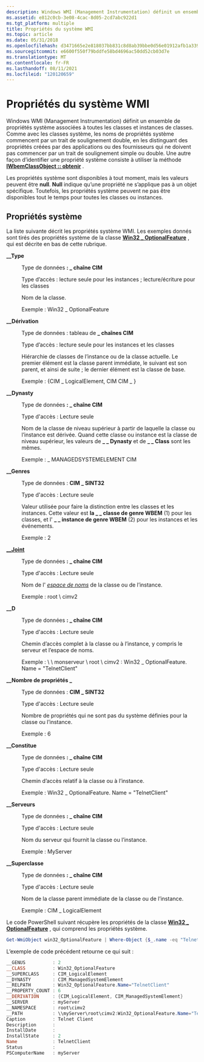 ```yaml
---
description: Windows WMI (Management Instrumentation) définit un ensemble de propriétés système associées à toutes les classes et instances de classes.
ms.assetid: e812c0cb-3e08-4cac-8d05-2cd7abc922d1
ms.tgt_platform: multiple
title: Propriétés du système WMI
ms.topic: article
ms.date: 05/31/2018
ms.openlocfilehash: d3471665e2e818037bb831c8d8ab39bbe0d56e01912afb1a3399b4055d3670a1
ms.sourcegitcommit: e6600f550f79bddfe58bd4696ac50dd52cb03d7e
ms.translationtype: MT
ms.contentlocale: fr-FR
ms.lasthandoff: 08/11/2021
ms.locfileid: "120120659"
---
```

# <a name="wmi-system-properties"></a>Propriétés du système WMI

Windows WMI (Management Instrumentation) définit un ensemble de propriétés système associées à toutes les classes et instances de classes. Comme avec les classes système, les noms de propriétés système commencent par un trait de soulignement double, en les distinguant des propriétés créées par des applications ou des fournisseurs qui ne doivent pas commencer par un trait de soulignement simple ou double. Une autre façon d’identifier une propriété système consiste à utiliser la méthode [**IWbemClassObject :: obtenir**](/windows/desktop/api/WbemCli/nf-wbemcli-iwbemclassobject-get) .

Les propriétés système sont disponibles à tout moment, mais les valeurs peuvent être **null**. **Null** indique qu’une propriété ne s’applique pas à un objet spécifique. Toutefois, les propriétés système peuvent ne pas être disponibles tout le temps pour toutes les classes ou instances.

## <a name="system-properties"></a>Propriétés système

La liste suivante décrit les propriétés système WMI. Les exemples donnés sont tirés des propriétés système de la classe [**Win32 \_ OptionalFeature**](/windows/desktop/CIMWin32Prov/win32-optionalfeature) , qui est décrite en bas de cette rubrique.

<dl> <dt>

<span id="__Class"></span><span id="__class"></span><span id="__CLASS"></span>**\_\_Type**
</dt> <dd>

Type de données **: \_ chaîne CIM**

Type d’accès : lecture seule pour les instances ; lecture/écriture pour les classes

Nom de la classe.

Exemple : Win32 \_ OptionalFeature

</dd> <dt>

<span id="__Derivation"></span><span id="__derivation"></span><span id="__DERIVATION"></span>**\_\_Dérivation**
</dt> <dd>

Type de données : tableau de **\_ chaînes CIM**

Type d’accès : lecture seule pour les instances et les classes

Hiérarchie de classes de l’instance ou de la classe actuelle. Le premier élément est la classe parent immédiate, le suivant est son parent, et ainsi de suite ; le dernier élément est la classe de base.

Exemple : {CIM \_ LogicalElement, CIM CIM \_ }

</dd> <dt>

<span id="__Dynasty"></span><span id="__dynasty"></span><span id="__DYNASTY"></span>**\_\_Dynasty**
</dt> <dd>

Type de données **: \_ chaîne CIM**

Type d'accès : Lecture seule

Nom de la classe de niveau supérieur à partir de laquelle la classe ou l’instance est dérivée. Quand cette classe ou instance est la classe de niveau supérieur, les valeurs de **\_ \_ Dynasty** et de **\_ \_ Class** sont les mêmes.

Exemple : \_ MANAGEDSYSTEMELEMENT CIM

</dd> <dt>

<span id="__Genus"></span><span id="__genus"></span><span id="__GENUS"></span>**\_\_Genres**
</dt> <dd>

Type de données : **CIM \_ SINT32**

Type d'accès : Lecture seule

Valeur utilisée pour faire la distinction entre les classes et les instances. Cette valeur est **la \_ \_ classe de genre WBEM** (1) pour les classes, et l' **\_ \_ instance de genre WBEM** (2) pour les instances et les événements.

Exemple : 2

</dd> <dt>

<span id="__Namespace"></span><span id="__namespace"></span><span id="__NAMESPACE"></span>[**\_\_Joint**](--namespace.md)
</dt> <dd>

Type de données **: \_ chaîne CIM**

Type d'accès : Lecture seule

Nom de l' [*espace de noms*](gloss-n.md) de la classe ou de l’instance.

Exemple : root \\ cimv2

</dd> <dt>

<span id="__Path"></span><span id="__path"></span><span id="__PATH"></span>**\_\_D**
</dt> <dd>

Type de données **: \_ chaîne CIM**

Type d'accès : Lecture seule

Chemin d’accès complet à la classe ou à l’instance, y compris le serveur et l’espace de noms.

Exemple : \\ \\ monserveur \\ root \\ cimv2 : Win32 \_ OptionalFeature. Name = "TelnetClient"

</dd> <dt>

<span id="__Property_Count"></span><span id="__property_count"></span><span id="__PROPERTY_COUNT"></span>**\_\_Nombre de propriétés \_**
</dt> <dd>

Type de données : **CIM \_ SINT32**

Type d'accès : Lecture seule

Nombre de propriétés qui ne sont pas du système définies pour la classe ou l’instance.

Exemple : 6

</dd> <dt>

<span id="__Relpath"></span><span id="__relpath"></span><span id="__RELPATH"></span>**\_\_Constitue**
</dt> <dd>

Type de données **: \_ chaîne CIM**

Type d'accès : Lecture seule

Chemin d’accès relatif à la classe ou à l’instance.

Exemple : Win32 \_ OptionalFeature. Name = "TelnetClient"

</dd> <dt>

<span id="__Server"></span><span id="__server"></span><span id="__SERVER"></span>**\_\_Serveurs**
</dt> <dd>

Type de données **: \_ chaîne CIM**

Type d'accès : Lecture seule

Nom du serveur qui fournit la classe ou l’instance.

Exemple : MyServer

</dd> <dt>

<span id="__Superclass"></span><span id="__superclass"></span><span id="__SUPERCLASS"></span>**\_\_Superclasse**
</dt> <dd>

Type de données **: \_ chaîne CIM**

Type d'accès : Lecture seule

Nom de la classe parent immédiate de la classe ou de l’instance.

Exemple : CIM \_ LogicalElement

</dd> </dl>

Le code PowerShell suivant récupère les propriétés de la classe [**Win32 \_ OptionalFeature**](/windows/desktop/CIMWin32Prov/win32-optionalfeature) , qui comprend les propriétés système.


```PowerShell
Get-WmiObject win32_OptionalFeature | Where-Object {$_.name -eq "TelnetClient"}
```



L’exemple de code précédent retourne ce qui suit :


```PowerShell
__GENUS          : 2
__CLASS          : Win32_OptionalFeature
__SUPERCLASS     : CIM_LogicalElement
__DYNASTY        : CIM_ManagedSystemElement
__RELPATH        : Win32_OptionalFeature.Name="TelnetClient"
__PROPERTY_COUNT : 6
__DERIVATION     : {CIM_LogicalElement, CIM_ManagedSystemElement}
__SERVER         : myServer
__NAMESPACE      : root\cimv2
__PATH           : \\myServer\root\cimv2:Win32_OptionalFeature.Name="TelnetClient"
Caption          : Telnet Client
Description      : 
InstallDate      : 
InstallState     : 2
Name             : TelnetClient
Status           : 
PSComputerName   : myServer
```



 

 
